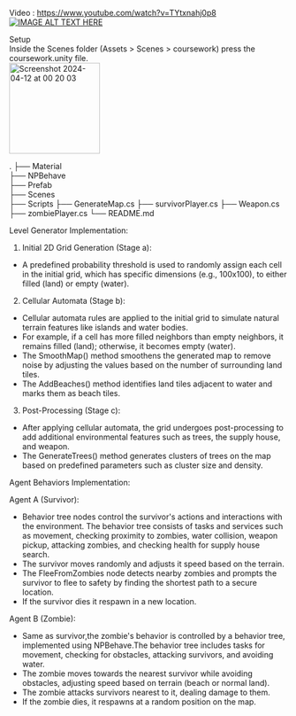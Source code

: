 Video : https://www.youtube.com/watch?v=TYtxnahj0p8 \
[![IMAGE ALT TEXT HERE](https://img.youtube.com/vi/TYtxnahj0p8/0.jpg)](https://www.youtube.com/watch?v=TYtxnahj0p8)

Setup \
Inside the Scenes folder (Assets > Scenes > coursework) press the coursework.unity file. \
<img width="164" alt="Screenshot 2024-04-12 at 00 20 03" src="https://github.com/suweyba589/unity-/assets/74510746/9333e72d-848e-445c-9bba-61dbe3190145">

.
├── Material                 
├── NPBehave                
├── Prefab              
├── Scenes             
├── Scripts    ├── GenerateMap.cs 
               ├── survivorPlayer.cs 
               ├── Weapon.cs 
               ├── zombiePlayer.cs 
└── README.md

Level Generator Implementation:

1. Initial 2D Grid Generation (Stage a):
- A predefined probability threshold is used to randomly assign each cell in the initial grid, which has specific dimensions (e.g., 100x100), to either filled (land) or empty (water).

2. Cellular Automata (Stage b):
- Cellular automata rules are applied to the initial grid to simulate natural terrain features like islands and water bodies.
- For example, if a cell has more filled neighbors than empty neighbors, it remains filled (land); otherwise, it becomes empty (water).
- The SmoothMap() method smoothens the generated map to remove noise by adjusting the values based on the number of surrounding land tiles.
- The AddBeaches() method identifies land tiles adjacent to water and marks them as beach tiles.

3. Post-Processing (Stage c):

- After applying cellular automata, the grid undergoes post-processing to add additional environmental features such as trees, the supply house, and weapon.
- The GenerateTrees() method generates clusters of trees on the map based on predefined parameters such as cluster size and density.


Agent Behaviors Implementation:

Agent A (Survivor):
- Behavior tree nodes control the survivor's actions and interactions with the environment. The behavior tree consists of tasks and services such as movement, checking proximity to zombies, water collision, weapon pickup, attacking zombies, and checking health for supply house search.
-  The survivor moves randomly and adjusts it speed based on the terrain.
- The FleeFromZombies node detects nearby zombies and prompts the survivor to flee to safety by finding the shortest path to a secure location.
- If the survivor dies it respawn in a new location.

Agent B (Zombie):
- Same as survivor,the zombie's behavior is controlled by a behavior tree, implemented using NPBehave.The behavior tree includes tasks for movement, checking for obstacles, attacking survivors, and avoiding water.
- The zombie moves towards the nearest survivor while avoiding obstacles, adjusting speed based on terrain (beach or normal land).
- The zombie attacks survivors nearest to it, dealing damage to them.
- If the zombie dies, it respawns at a random position on the map.
